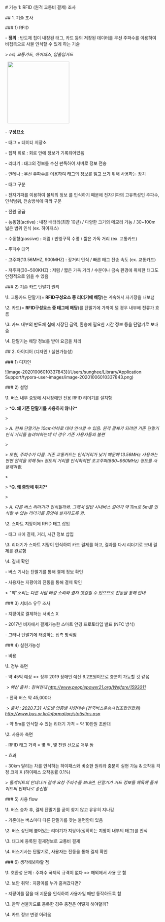 

\# 기능 1: RFID (원격 교통비 결제) 조사



\## 1. 기술 조사



\### 1) RFID



\- ****정의**** : 반도체 칩이 내장된 태그, 카드 등의 저장된 데이터를 무선 주파수를 이용하여 비접촉으로 사물 인식할 수 있게 하는 기술



 \> *ex) 교통카드, 하이패스, 입출입카드*



  <img src="/Users/sunghee/Library/Application Support/typora-user-images/image-20201006083855284.png" height="200">



\- ****구성요소****



 \- 태그 = 데이터 저장소

  \- 집적 회로 : 회로 안에 정보가 기록되어있음

 \- 리더기 : 태그의 정보를 수신 판독하여 서버로 정보 전송

  \- 안테나 : 무선 주파수를 이용하여 태그의 정보를 읽고 쓰기 위해 사용하는 장치



\- 태그 구분



 \- 전자기파를 이용하여 물체의 정보 를 인식하기 때문에 전자기파의 고유특성인 주파수, 인식범위, 전송방식에 따라 구분

 \- 전원 공급

  \- 능동형(active) : 내장 배터리(최장 10년) / 다양한 크기의 메모리 가능 / 30~100m 넓은 범위 인식 (ex. 하이패스)

  \- 수동형(passive) : 저렴 / 반영구적 수명 / 짧은 가독 거리 (ex. 교통카드)

 \- 주파수 대역

  \- 고주파(13.56MHZ, 900MHZ) : 장거리 인식 / 빠른 태그 전송 속도 (ex. 교통카드)

  \- 저주파(30~500KHZ) : 저렴 / 짧은 가독 거리 / 수분이나 금속 환경에 위치한 태그도 안정적으로 읽을 수 있음



\### 2) 기존 카드 단말기 원리



\1. 교통카드 단말기(= **RFID구성요소 중 리더기에 해당**)는 계속해서 자기장을 내보냄

\2. 카드(= **RFID구성요소 중 태그에 해당**)를 단말기에 가까이 댈 경우 내부에 전류가 흐름

\3. 카드 내부의 반도체 칩에 저장된 금액, 환승에 필요한 시간 정보 등을 단말기로 보내줌

\4. 단말기는 해당 정보를 받아 요금을 처리 



\## 2. 아이디어 (디자인 / 실현가능성)



\### 1) 디자인



![image-20201006010337843](/Users/sunghee/Library/Application Support/typora-user-images/image-20201006010337843.png)



\### 2) 설명



\1. 버스 내부 중앙에 시각장애인 전용 RFID 리더기를 설치함



  \> *****Q. 왜 기존 단말기를 사용하지 않나?\*****

  \>

  \> *A. 현재 단말기는 10cm이하로 대야 인식할 수 있음. 원격 결제가 되려면 기존 단말기 인식 거리를 늘려야하는데 이 경우 기존 사용자들의 불편*

  \>

  \> *또한, 주파수가 다름. 기존 교통카드는 인식거리가 낮기 때문에 13.56MHz 사용하는 반면 원격을 위해 5m 정도의 거리를 인식하려면 초고주파(860~960MHz) 정도를 사용해야함.* 

  \>

  \> *****Q. 왜 중앙에 위치?\*****

  \>

  \> *A. 다른 버스 리더기가 인식될까봐. 그래서 일반 시내버스 길이가 약 11m로 5m를 인식할 수 있는 리더기를 중앙에 설치하도록 함.*



\2. 스마트 지팡이에 RFID 태그 삽입



  \- 태그 내에 결제, 거리, 시간 정보 삽입



\3. 리더기가 스마트 지팡이 인식하여 카드 결제를 하고, 결과를 다시 리더기로 보내 결제를 완료함



\4. 결제 확인



  \- 버스 기사는 단말기를 통해 결제 정보 확인



  \- 사용자는 지팡이의 진동을 통해 결제 확인



   \> *"삑"소리는 다른 사람 태깅 소리와 겹쳐 헷갈릴 수 있으므로 진동을 통해 안내*



\### 3) 서비스 유무 조사



\- 지팡이로 결제하는 서비스 X

\- 2017년 비자에서 결제가능한 스마트 안경 프로토타입 발표 (NFC 방식)

 \- 그러나 단말기에 태깅하는 접촉 방식임



\### 4) 실현가능성



\- 비용



 \1. 정부 측면



   \- 약 45억 예상 => 정부 2019 장애인 예산 6.2조원이므로 충분히 가능할 것 같음



​    \> *예산 출처 : 참여연대 http://www.peoplepower21.org/Welfare/1593011*



​    \- 전국 버스 약 45,000대



​     \> *출처 : 2020.7.31 시도별 업종별 차량대수 (전국버스운송사업조합연합회) http://www.bus.or.kr/information/statistics.asp* 



​    \- 약 5m를 인식할 수 있는 리더기 가격 = 약 10만원 초반대



 \2. 사용자 측면



   \- RFID 태그 가격 = 몇 백, 몇 천원 선으로 매우 쌈



\- 효과



 \- 30km 달리는 차를 인식하는 하이패스와 비슷한 원리라 충분히 실현 가능 & 오작동 걱정 크게 X (하이패스 오작동률 0.1%)



  \> *톨게이트의 안테나가 결제 요청 주파수를 보내면, 단말기가 카드 정보를 해독해 톨게이트의 안테나로 송신함*



\### 5) 사용 flow



\1. 버스 승차 후, 결제 단말기를 굳이 찾지 않고 유유히 지나감

  \- 기존에는 버스마다 다른 단말기를 찾는 불편함이 있음

\2. 버스 상단에 붙어있는 리더기가 지팡이(정확히는 지팡이 내부의 태그)를 인식

\3. 태그에 등록된 결제정보로 교통비 결제

\4. 버스기사는 단말기로, 사용자는 진동을 통해 결제 확인



\### 6) 생각해봐야할 점



\1. 호환성 문제 : 주파수 국제적 규격이 없다 => 해외에서 사용 못 함



\2. 보안 취약 : 지팡이를 누가 훔쳐갔다면?

  \- 지팡이를 잡을 때 지문을 인식하여 사용자일 때만 동작하도록 함

\3. 만약 선불카드로 등록한 경우 충전은 어떻게 해야할까?

\4. 카드 정보 변경 어려움